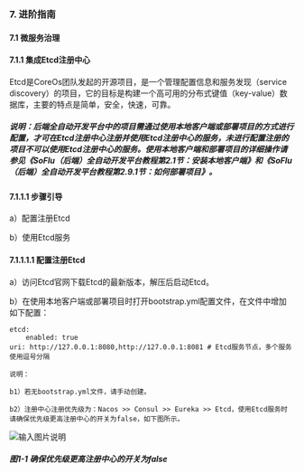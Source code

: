 ### 7. 进阶指南

#### 7.1 微服务治理

#### 7.1.1 集成Etcd注册中心

Etcd是CoreOs团队发起的开源项目，是一个管理配置信息和服务发现（service discovery）的项目，它的目标是构建一个高可用的分布式键值（key-value）数据库，主要的特点是简单，安全，快速，可靠。

##### 说明：后端全自动开发平台中的项目需通过使用本地客户端或部署项目的方式进行配置，才可在Etcd注册中心注册并使用Etcd注册中心的服务，未进行配置注册的项目不可以使用Etcd注册中心的服务。使用本地客户端和部署项目的详细操作请参见《SoFlu（后端）全自动开发平台教程第2.1节：安装本地客户端》和《SoFlu（后端）全自动开发平台教程第2.9.1节：如何部署项目》。

#### 7.1.1.1 步骤引导

a）配置注册Etcd

b）使用Etcd服务

#### 7.1.1.1.1 配置注册Etcd

a）访问Etcd官网下载Etcd的最新版本，解压后启动Etcd。

b）在使用本地客户端或部署项目时打开bootstrap.yml配置文件，在文件中增加如下配置：

```
etcd:  
    enabled: true 
uri: http://127.0.0.1:8080,http://127.0.0.1:8081 # Etcd服务节点，多个服务使用逗号分隔
```

```
说明：

b1）若无bootstrap.yml文件，请手动创建。

b2）注册中心注册优先级为：Nacos >> Consul >> Eureka >> Etcd，使用Etcd服务时请确保优先级更高注册中心的开关为false，如下图所示。
```

![输入图片说明](../../../../images/SoFlu%EF%BC%88%E5%90%8E%E7%AB%AF%EF%BC%89%E5%BC%80%E5%8F%91%E5%B9%B3%E5%8F%B0/1.%20%E6%9C%80%E6%96%B0%E7%89%88%E6%9C%AC%20-%20%E6%9B%B4%E6%96%B0%E6%97%A5%E6%9C%9F%20-%202022.10.08/7.%20%E8%BF%9B%E9%98%B6%E6%8C%87%E5%8D%97/1.%20%E5%BE%AE%E6%9C%8D%E5%8A%A1%E6%B2%BB%E7%90%86/image.png)

##### 图1-1 确保优先级更高注册中心的开关为false
